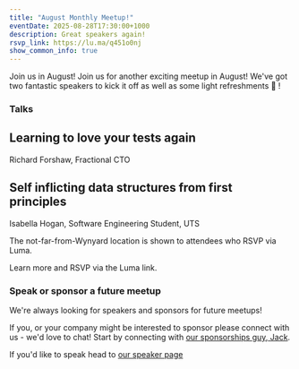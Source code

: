 ```yaml
---
title: "August Monthly Meetup!"
eventDate: 2025-08-28T17:30:00+1000
description: Great speakers again!
rsvp_link: https://lu.ma/q451o0nj
show_common_info: true
---
```


​Join us in August!
​Join us for another exciting meetup in August! We've got two fantastic speakers to kick it off as well as some light refreshments 🍕 !

### Talks

## Learning to love your tests again
Richard Forshaw, Fractional CTO

## Self inflicting data structures from first principles
Isabella Hogan, Software Engineering Student, UTS

The not-far-from-Wynyard location is shown to attendees who RSVP via Luma.

Learn more and RSVP via the Luma link.

### Speak or sponsor a future meetup
​We're always looking for speakers and sponsors for future meetups!

If you, or your company might be interested to sponsor please connect with us - we'd love to chat! Start by connecting with [our sponsorships guy, Jack](https://www.linkedin.com/in/gdayitsjack/).

If you'd like to speak head to [our speaker page](https://python.sydney/speak/)